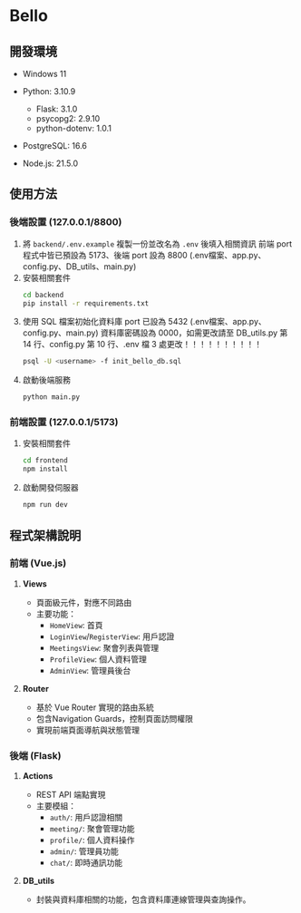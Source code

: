 # Bello

## 開發環境

- Windows 11

- Python: 3.10.9
  - Flask: 3.1.0
  - psycopg2: 2.9.10
  - python-dotenv: 1.0.1

- PostgreSQL: 16.6

- Node.js: 21.5.0

## 使用方法

### 後端設置 (127.0.0.1/8800)
1. 將 `backend/.env.example` 複製一份並改名為 `.env` 後填入相關資訊
   前端 port 程式中皆已預設為 5173、後端 port 設為 8800 (.env檔案、app.py、config.py、DB_utils、main.py)
2. 安裝相關套件 
    ```bash
    cd backend
    pip install -r requirements.txt
    ```
3. 使用 SQL 檔案初始化資料庫 
   port 已設為 5432 (.env檔案、app.py、config.py、main.py)
   資料庫密碼設為 0000，如需更改請至 DB_utils.py 第 14 行、config.py 第 10 行、.env 檔 3 處更改！！！！！！！！！！
    ```bash
    psql -U <username> -f init_bello_db.sql
    ```
4. 啟動後端服務
    ```bash
    python main.py
    ```

### 前端設置 (127.0.0.1/5173)
1. 安裝相關套件
    ```bash
    cd frontend
    npm install
    ```
2. 啟動開發伺服器
    ```bash
    npm run dev
    ```

## 程式架構說明

### 前端 (Vue.js)
1. **Views**
   - 頁面級元件，對應不同路由
   - 主要功能：
     * `HomeView`: 首頁
     * `LoginView`/`RegisterView`: 用戶認證
     * `MeetingsView`: 聚會列表與管理
     * `ProfileView`: 個人資料管理
     * `AdminView`: 管理員後台

2. **Router**
   - 基於 Vue Router 實現的路由系統
   - 包含Navigation Guards，控制頁面訪問權限
   - 實現前端頁面導航與狀態管理

### 後端 (Flask)
1. **Actions**
   - REST API 端點實現
   - 主要模組：
     * `auth/`: 用戶認證相關
     * `meeting/`: 聚會管理功能
     * `profile/`: 個人資料操作
     * `admin/`: 管理員功能
     * `chat/`: 即時通訊功能

2. **DB_utils**
   - 封裝與資料庫相關的功能，包含資料庫連線管理與查詢操作。

